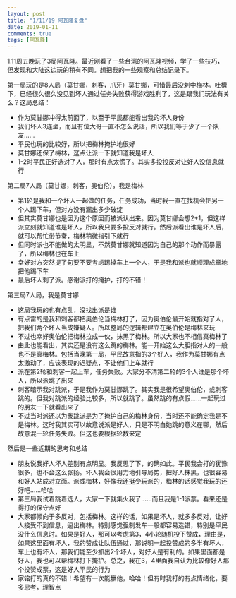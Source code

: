 ```yaml
---
layout: post
title: "1/11/19 阿瓦隆复盘"
date: 2019-01-11
comments: true
tags: [阿瓦隆]
---
```


<div class="post-teaser"></div>
<!-- more -->

1.11周五晚玩了3局阿瓦隆。最近刚看了一些台湾的阿瓦隆视频，学了一些技巧，但发现和大陆这边玩的稍有不同。想把我的一些观察和总结记录下。

第一局玩的是8人局（莫甘娜，刺客，爪牙）莫甘娜，可惜最后没刺中梅林。吐槽下，已经很久很久没见到坏人通过任务失败获得游戏胜利了，这是跟我们玩法有关么？这局总结：
- 作为莫甘娜冲得太前面了，以至于平民都能看出我的坏人身份
- 我们坏人3连坐，而且有位大哥一直不怎么说话，所以我们等于少了一个队友……
- 平民也玩的比较好，所以把梅林掩护地很好
- 莫甘娜还保了梅林，这点让派一下就知道我是坏人
- 1-2时平民正好选对了人，那时有点太慌了。其实多投投反对让好人没信息就行

第二局7人局（莫甘娜，刺客，奥伯伦），我是梅林
- 第1轮是我和一个坏人一起做的任务，任务成功，当时我一直在找机会把另一个人踢下车，但对方没有漏出多少破绽
- 但其实莫甘娜也是因为这个原因而被派认出来。因为莫甘娜会想2+1，但这样派立刻就知道谁是坏人，所以我只要多投反对就行。然后派看出谁是坏人后，就可以帮忙带节奏，梅林稍微指引下就行
- 但同时派也不能做的太明显，不然莫甘娜就知道因为自己的那个动作而暴露了，所以梅林也在车上
- 幸好对方突然提了句要不要考虑踢掉车上一个人，于是我和派也就顺理成章地把他踢下车
- 最后坏人刺了派。感谢派打的掩护，打的不错！

第三局7人局，我是莫甘娜
- 这局我玩的也有点乱，没找出派是谁
- 有点雷的是我和刺客都把奥伯伦当梅林打了，因为奥伯伦最开始就指对了人，把我们两个坏人当成嫌疑人。所以整局的逻辑都建立在奥伯伦是梅林来玩
- 不过也幸好奥伯伦把梅林拉成一伙，抹黑了梅林。所以大家也不相信真梅林了
- 由此也能看出，其实还是没有这么跳的梅林。能一开始这么大胆指对人的一般也不是真梅林。包括当晚第一局，平民故意指的3个好人，我作为莫甘娜有点太激动了，应该表现的迟疑点，不让他们上车就行
- 派在第2轮和刺客一起上车，任务失败。大家分不清第二轮的3个人谁是那个坏人，所以派跳了出来
- 刺客暗示我对跳派，于是我作为莫甘娜跳了。其实我是很希望奥伯伦，或刺客跳的。但我对跳派的经验比较多，所以就跳了。虽然跳的有点假……一起玩过的朋友一下就看出来了
- 不过当时派还以为我跳派是为了掩护自己的梅林身份，当时还不能确定我是不是梅林。这时我其实可以故意说派是好人，只是不明白她跳的意义在哪，然后故意混一轮任务失败。但这也要根据轮数来定

然后是一些近期的思考和总结
- 朋友说我好人坏人差别有点明显。我反思了下，的确如此。平民我会打的犹豫很多，也不会这么张扬。坏人我会很用力地引导局势，把好人抹黑，也很容易和好人站成对立面。派或梅林，好像我还挺少玩派的，梅林的话感觉我玩的还好吧……哈哈
- 第三局我试着跳着选人，大家一下就集火我了……而且我是1-1派票。看来还是得打的保守点好
- 大家都倾向于多反对，包括梅林。这样的话，如果是坏人，就多多反对，让好人接受不到信息，逼出梅林。特别感觉强制发车一般都容易选错，特别是平民没什么信息时。如果是好人，那可以考虑第3，4小轮随机投下赞成，理由是，如果这里面有坏人，我的赞成让队伍通过，那说明一起投赞成的多半有坏人，车上也有坏人，那我们能至少抓出2个坏人，对好人是有利的。如果里面都是好人，我也可以帮梅林打下掩护。总之，我在3，4里面我自认为比较像好人那个投赞成票，这是好人平民的行为
- 家铭打的真的不错！希望有一次能赢他，哈哈！但有时我打的有点情绪化，要多思考，理智点